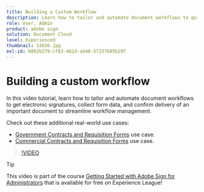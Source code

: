 ```yaml
---
title: Building a Custom Workflow
description: Learn how to tailor and automate document workflows to quickly get electronic signatures and collect form data
role: User, Admin
product: adobe sign
solution: Document Cloud
level: Experienced
thumbnail: 33656.jpg
exl-id: b892b278-cf83-461d-a548-57237b85b297
---
```

# Building a custom workflow

In this video tutorial, learn how to tailor and automate document workflows to get electronic signatures, collect form data, and confirm delivery of an important document to streamline workflow management.

Check out these additional real-world use cases:

* [Government Contracts and Requisition Forms](https://experienceleague.adobe.com/docs/document-cloud-learn/sign-learning-hub/expand/recipes/gov/usecasegovcontracts.html?lang=en) use case.
* [Commercial Contracts and Requisition Forms](https://experienceleague.adobe.com/docs/document-cloud-learn/sign-learning-hub/expand/recipes/com/usecasecomcontracts.html?lang=en) use case.

>[!VIDEO](https://video.tv.adobe.com/v/33656?hidetitle=true)

>[!TIP]
>
>This video is part of the course [Getting Started with Adobe Sign for Administrators](https://experienceleague.adobe.com/?recommended=Sign-A-1-2020.2) that is available for free on Experience League!
